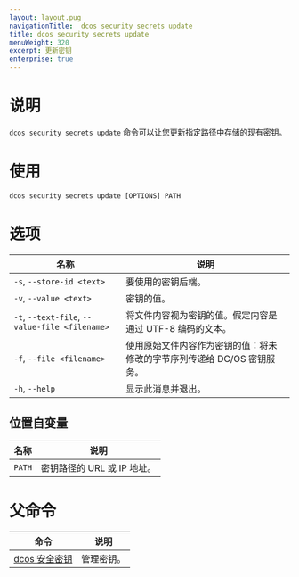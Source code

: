 ```yaml
---
layout: layout.pug
navigationTitle:  dcos security secrets update
title: dcos security secrets update
menuWeight: 320
excerpt: 更新密钥
enterprise: true
---
```


# 说明
 
`dcos security secrets update` 命令可以让您更新指定路径中存储的现有密钥。

# 使用
 
 ```
dcos security secrets update [OPTIONS] PATH
 ```

# 选项

| 名称 | 说明 |
|------------------|----------------------|
|`-s`, `--store-id <text>` | 要使用的密钥后端。|
|`-v`, `--value <text>` | 密钥的值。|
| `-t`, `--text-file`, `--value-file <filename>` | 将文件内容视为密钥的值。假定内容是通过 UTF-8 编码的文本。|
| `-f`, `--file <filename>` | 使用原始文件内容作为密钥的值：将未修改的字节序列传递给 DC/OS 密钥服务。 |
| `-h`, `--help` | 显示此消息并退出。 |

## 位置自变量

| 名称 | 说明 |
|---------|-------------|
| `PATH` | 密钥路径的 URL 或 IP 地址。 |

# 父命令

| 命令 | 说明 |
|---------|-------------|
| [dcos 安全密钥](/dcos/cn/1.12/cli/command-reference/dcos-security/dcos-security-secrets/) | 管理密钥。 |